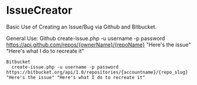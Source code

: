 # IssueCreator
Basic Use of Creating an Issue/Bug via Github and Bitbucket. 

General Use:
    Github
      create-issue.php -u username -p password https://api.github.com/repos/{ownerName}/{repoName} "Here's the issue" "Here's what I do to recreate it"
      
    Bitbucket
      create-issue.php -u username -p password https://bitbucket.org/api/1.0/repositories/{accountname}/{repo_slug} "Here's the issue" "Here's what I do to recreate it"
